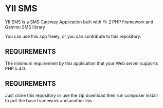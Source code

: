 YII SMS
================================

YII SMS is a SMS Gateway Application built with Yii 2 PHP Framework and Gammu SMS library

You can use this app freely, or you can contribute to this repository.

REQUIREMENTS
------------

The minimum requirement by this application that your Web server supports PHP 5.4.0.

REQUIREMENTS
------------

Just clone this repository or use the zip download then run composer install to pull the base framework and
another libs.
